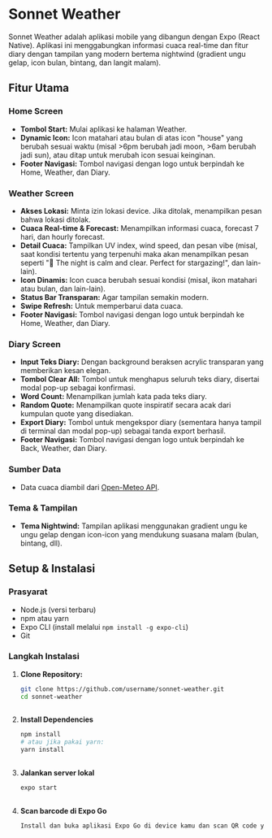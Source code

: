 # Sonnet Weather
 
 Sonnet Weather adalah aplikasi mobile yang dibangun dengan Expo (React Native). Aplikasi ini menggabungkan informasi cuaca real-time dan fitur diary dengan tampilan yang modern bertema nightwind (gradient ungu gelap, icon bulan, bintang, dan langit malam).
 
 ## Fitur Utama
 
 ### Home Screen
 - **Tombol Start:** Mulai aplikasi ke halaman Weather.
 - **Dynamic Icon:** Icon matahari atau bulan di atas icon "house" yang berubah sesuai waktu (misal >6pm berubah jadi moon, >6am berubah jadi sun), atau ditap untuk merubah icon sesuai keinginan.
 - **Footer Navigasi:** Tombol navigasi dengan logo untuk berpindah ke Home, Weather, dan Diary.
 
 ### Weather Screen
 - **Akses Lokasi:** Minta izin lokasi device. Jika ditolak, menampilkan pesan bahwa lokasi ditolak.
 - **Cuaca Real-time & Forecast:** Menampilkan informasi cuaca, forecast 7 hari, dan hourly forecast.
 - **Detail Cuaca:** Tampilkan UV index, wind speed, dan pesan vibe (misal, saat kondisi tertentu yang terpenuhi maka akan menampilkan pesan seperti "🌙 The night is calm and clear. Perfect for stargazing!", dan lain-lain).
 - **Icon Dinamis:** Icon cuaca berubah sesuai kondisi (misal, ikon matahari atau bulan, dan lain-lain).
 - **Status Bar Transparan:** Agar tampilan semakin modern.
 - **Swipe Refresh:** Untuk memperbarui data cuaca.
 - **Footer Navigasi:** Tombol navigasi dengan logo untuk berpindah ke Home, Weather, dan Diary.
 
 ### Diary Screen
 - **Input Teks Diary:** Dengan background beraksen acrylic transparan yang memberikan kesan elegan.
 - **Tombol Clear All:** Tombol untuk menghapus seluruh teks diary, disertai modal pop-up sebagai konfirmasi.
 - **Word Count:** Menampilkan jumlah kata pada teks diary.
 - **Random Quote:** Menampilkan quote inspiratif secara acak dari kumpulan quote yang disediakan.
 - **Export Diary:** Tombol untuk mengekspor diary (sementara hanya tampil di terminal dan modal pop-up) sebagai tanda export berhasil.
 - **Footer Navigasi:** Tombol navigasi dengan logo untuk berpindah ke Back, Weather, dan Diary.
 
 ### Sumber Data
 - Data cuaca diambil dari [Open-Meteo API](https://open-meteo.com).
 
 ### Tema & Tampilan
 - **Tema Nightwind:** Tampilan aplikasi menggunakan gradient ungu ke ungu gelap dengan icon-icon yang mendukung suasana malam (bulan, bintang, dll).
 
 
 
 ## Setup & Instalasi
 
 ### Prasyarat
 - Node.js (versi terbaru)
 - npm atau yarn
 - Expo CLI (install melalui `npm install -g expo-cli`)
 - Git
 
 ### Langkah Instalasi
 
 1. **Clone Repository:**
    ```bash
    git clone https://github.com/username/sonnet-weather.git
    cd sonnet-weather
 
 2. **Install Dependencies**
    ```bash
    npm install
    # atau jika pakai yarn:
    yarn install
 
 3. **Jalankan server lokal**
    ```bash
    expo start
 
 4. **Scan barcode di Expo Go**
    ```bash
    Install dan buka aplikasi Expo Go di device kamu dan scan QR code yang muncul di terminal atau browser.
 
 
 
